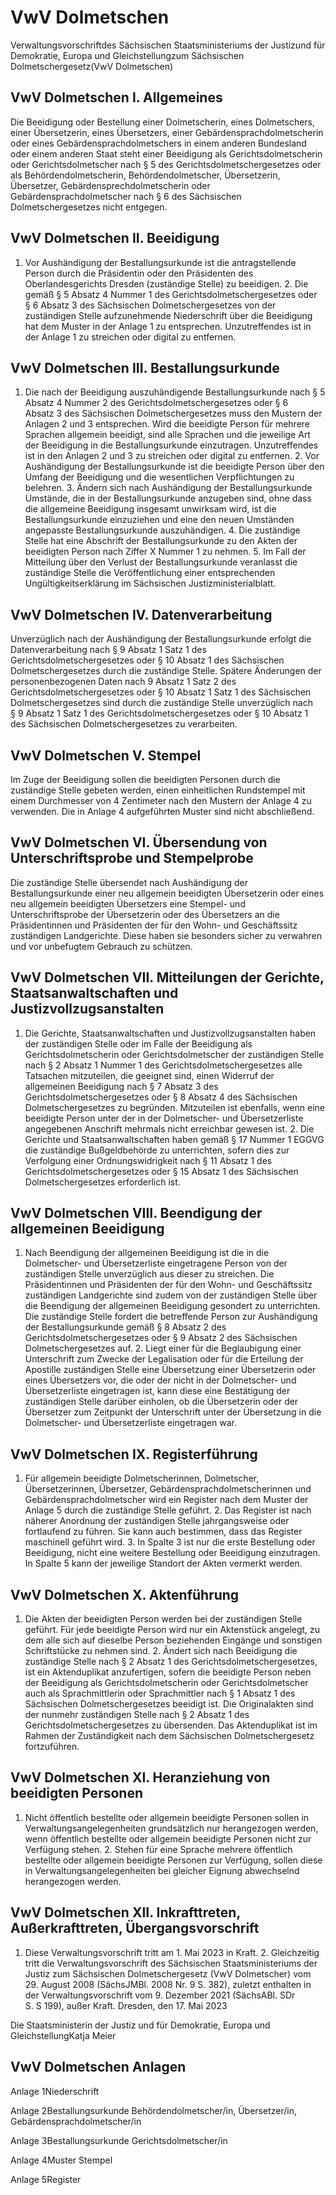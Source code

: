 # VwV Dolmetschen

Verwaltungsvorschriftdes Sächsischen Staatsministeriums der Justizund für Demokratie, Europa und Gleichstellungzum Sächsischen Dolmetschergesetz(VwV Dolmetschen)

## VwV Dolmetschen I. Allgemeines

Die Beeidigung oder Bestellung einer Dolmetscherin, eines Dolmetschers, einer Übersetzerin, eines Übersetzers, einer
Gebärdensprachdolmetscherin oder eines Gebärdensprachdolmetschers in einem anderen Bundesland oder einem anderen Staat steht einer Beeidigung
 als Gerichtsdolmetscherin oder Gerichtsdolmetscher nach § 5 des Gerichtsdolmetschergesetzes oder als Behördendolmetscherin,
Behördendolmetscher, Übersetzerin, Übersetzer, Gebärdensprechdolmetscherin oder Gebärdensprachdolmetscher nach § 6 des Sächsischen Dolmetschergesetzes nicht entgegen.


## VwV Dolmetschen II. Beeidigung

1. Vor Aushändigung der Bestallungsurkunde ist die antragstellende Person durch die Präsidentin oder den Präsidenten des Oberlandesgerichts Dresden (zuständige Stelle) zu beeidigen. 2. Die gemäß § 5 Absatz 4 Nummer 1 des Gerichtsdolmetschergesetzes oder § 6 Absatz 3 des Sächsischen Dolmetschergesetzes von der zuständigen Stelle aufzunehmende Niederschrift über die Beeidigung hat dem Muster in  der Anlage 1 zu entsprechen. Unzutreffendes ist in der Anlage 1 zu streichen oder digital zu entfernen. 
## VwV Dolmetschen III. Bestallungsurkunde

1. Die nach der Beeidigung auszuhändigende Bestallungsurkunde nach § 5 Absatz 4 Nummer 2 des
Gerichtsdolmetschergesetzes oder § 6 Absatz 3 des Sächsischen Dolmetschergesetzes muss den Mustern der Anlagen 2 und 3 entsprechen. Wird die beeidigte Person für mehrere Sprachen allgemein beeidigt, sind alle Sprachen und die jeweilige Art der Beeidigung in die Bestallungsurkunde einzutragen. Unzutreffendes ist in den Anlagen 2  und 3 zu streichen oder digital zu entfernen. 2. Vor Aushändigung der Bestallungsurkunde ist die beeidigte Person über den Umfang der Beeidigung und die wesentlichen  Verpflichtungen zu belehren. 3. Ändern sich nach Aushändigung der Bestallungsurkunde Umstände, die in der Bestallungsurkunde anzugeben sind, ohne dass die allgemeine Beeidigung insgesamt unwirksam wird, ist die Bestallungsurkunde einzuziehen und eine den neuen Umständen angepasste Bestallungsurkunde auszuhändigen. 4. Die zuständige Stelle hat eine Abschrift der Bestallungsurkunde zu den Akten der beeidigten Person nach Ziffer X  Nummer 1 zu nehmen. 5. Im Fall der Mitteilung über den Verlust der Bestallungsurkunde veranlasst die zuständige Stelle die Veröffentlichung einer  entsprechenden Ungültigkeitserklärung im Sächsischen Justizministerialblatt. 
## VwV Dolmetschen IV. Datenverarbeitung

Unverzüglich nach der Aushändigung der Bestallungsurkunde erfolgt die Datenverarbeitung nach § 9 Absatz 1 Satz 1 des
Gerichtsdolmetschergesetzes oder § 10 Absatz 1 des Sächsischen Dolmetschergesetzes durch die zuständige Stelle. Spätere Änderungen der personenbezogenen Daten nach 9 Absatz 1 Satz 2 des Gerichtsdolmetschergesetzes oder § 10 Absatz 1 Satz 1 des Sächsischen Dolmetschergesetzes sind durch die zuständige Stelle
unverzüglich nach § 9 Absatz 1 Satz 1 des Gerichtsdolmetschergesetzes oder § 10 Absatz 1 des Sächsischen Dolmetschergesetzes zu verarbeiten.


## VwV Dolmetschen V. Stempel

Im Zuge der Beeidigung sollen die beeidigten Personen durch die zuständige Stelle gebeten werden, einen einheitlichen Rundstempel mit
einem Durchmesser von 4 Zentimeter nach den Mustern der Anlage 4 zu verwenden. Die in Anlage 4 aufgeführten Muster sind nicht abschließend.


## VwV Dolmetschen VI. Übersendung von Unterschriftsprobe und Stempelprobe

Die zuständige Stelle übersendet nach Aushändigung der Bestallungsurkunde einer neu allgemein beeidigten Übersetzerin oder
eines neu allgemein beeidigten Übersetzers eine Stempel- und Unterschriftsprobe der Übersetzerin oder des Übersetzers an die Präsidentinnen und Präsidenten der für den Wohn- und Geschäftssitz zuständigen Landgerichte. Diese haben sie besonders sicher zu verwahren und vor unbefugtem Gebrauch zu schützen.


## VwV Dolmetschen VII. Mitteilungen der Gerichte, Staatsanwaltschaften und Justizvollzugsanstalten

1. Die Gerichte, Staatsanwaltschaften und Justizvollzugsanstalten haben der zuständigen Stelle oder im Falle der Beeidigung als Gerichtsdolmetscherin oder Gerichtsdolmetscher der zuständigen Stelle nach § 2 Absatz 1 Nummer 1 des Gerichtsdolmetschergesetzes alle Tatsachen mitzuteilen, die geeignet sind, einen Widerruf der allgemeinen Beeidigung nach § 7 Absatz 3 des Gerichtsdolmetschergesetzes oder § 8 Absatz 4 des Sächsischen Dolmetschergesetzes zu begründen. Mitzuteilen ist ebenfalls, wenn eine beeidigte Person unter der in der Dolmetscher- und Übersetzerliste angegebenen Anschrift mehrmals nicht erreichbar gewesen ist. 2. Die Gerichte und Staatsanwaltschaften haben gemäß § 17 Nummer 1 EGGVG die zuständige Bußgeldbehörde zu unterrichten, sofern dies zur Verfolgung einer Ordnungswidrigkeit nach § 11 Absatz 1 des Gerichtsdolmetschergesetzes oder § 15 Absatz 1 des Sächsischen Dolmetschergesetzes erforderlich ist. 
## VwV Dolmetschen VIII. Beendigung der allgemeinen Beeidigung

1. Nach Beendigung der allgemeinen Beeidigung ist die in die Dolmetscher- und Übersetzerliste eingetragene Person von
der zuständigen Stelle unverzüglich aus dieser zu streichen. Die Präsidentinnen und Präsidenten der für den Wohn- und Geschäftssitz
zuständigen Landgerichte sind zudem von der zuständigen Stelle über die Beendigung der allgemeinen Beeidigung gesondert zu unterrichten. Die
zuständige Stelle fordert die betreffende Person zur Aushändigung der Bestallungsurkunde gemäß § 8 Absatz 2 des Gerichtsdolmetschergesetzes oder § 9 Absatz 2 des Sächsischen Dolmetschergesetzes auf. 2. Liegt einer für die Beglaubigung einer Unterschrift zum Zwecke der Legalisation oder für die Erteilung der Apostille zuständigen Stelle eine Übersetzung einer Übersetzerin oder eines Übersetzers vor, die oder der nicht in der Dolmetscher- und Übersetzerliste eingetragen ist, kann diese eine Bestätigung der zuständigen Stelle darüber einholen, ob die Übersetzerin oder der Übersetzer zum Zeitpunkt der Unterschrift unter der Übersetzung in die Dolmetscher- und Übersetzerliste eingetragen war. 
## VwV Dolmetschen IX. Registerführung

1. Für allgemein beeidigte Dolmetscherinnen, Dolmetscher, Übersetzerinnen, Übersetzer, Gebärdensprachdolmetscherinnen und Gebärdensprachdolmetscher wird ein Register nach dem Muster der Anlage 5 durch die zuständige Stelle geführt. 2. Das Register ist nach näherer Anordnung der zuständigen Stelle jahrgangsweise oder fortlaufend zu führen. Sie kann auch bestimmen, dass das Register maschinell geführt wird. 3. In Spalte 3 ist nur die erste Bestellung oder Beeidigung, nicht eine weitere Bestellung oder Beeidigung einzutragen. In Spalte 5 kann der jeweilige Standort der Akten vermerkt werden. 
## VwV Dolmetschen X. Aktenführung

1. Die Akten der beeidigten Person werden bei der zuständigen Stelle geführt. Für jede beeidigte Person wird nur ein Aktenstück angelegt, zu dem alle sich auf dieselbe Person beziehenden Eingänge und sonstigen Schriftstücke zu nehmen sind. 2. Ändert sich nach Beeidigung die zuständige Stelle nach § 2 Absatz 1 des Gerichtsdolmetschergesetzes, ist ein Aktenduplikat anzufertigen, sofern die beeidigte Person neben der Beeidigung als Gerichtsdolmetscherin oder Gerichtsdolmetscher auch als Sprachmittlerin oder Sprachmittler nach § 1 Absatz 1 des Sächsischen Dolmetschergesetzes beeidigt ist. Die Originalakten sind der nunmehr zuständigen Stelle nach § 2 Absatz 1 des Gerichtsdolmetschergesetzes zu übersenden. Das Aktenduplikat ist im
Rahmen der Zuständigkeit nach dem Sächsischen Dolmetschergesetz fortzuführen. 
## VwV Dolmetschen XI. Heranziehung von beeidigten Personen

1. Nicht öffentlich bestellte oder allgemein beeidigte Personen sollen in Verwaltungsangelegenheiten grundsätzlich nur herangezogen werden, wenn öffentlich bestellte oder allgemein beeidigte Personen nicht zur Verfügung stehen. 2. Stehen für eine Sprache mehrere öffentlich bestellte oder allgemein beeidigte Personen zur Verfügung, sollen diese in Verwaltungsangelegenheiten bei gleicher Eignung abwechselnd herangezogen werden. 
## VwV Dolmetschen XII. Inkrafttreten, Außerkrafttreten, Übergangsvorschrift

1. Diese Verwaltungsvorschrift tritt am 1. Mai 2023 in Kraft. 2. Gleichzeitig tritt die Verwaltungsvorschrift des Sächsischen Staatsministeriums der Justiz zum Sächsischen Dolmetschergesetz (VwV Dolmetscher) vom 29. August 2008 (SächsJMBl. 2008 Nr. 9 S. 382), zuletzt enthalten in der Verwaltungsvorschrift vom 9. Dezember 2021 (SächsABl. SDr S. S 199), außer Kraft. Dresden, den 17. Mai 2023

Die Staatsministerin der Justiz und für Demokratie, Europa und GleichstellungKatja Meier


## VwV Dolmetschen Anlagen

Anlage 1Niederschrift

Anlage 2Bestallungsurkunde Behördendolmetscher/in, Übersetzer/in,
Gebärdensprachdolmetscher/in

Anlage 3Bestallungsurkunde Gerichtsdolmetscher/in

Anlage 4Muster Stempel

Anlage 5Register

